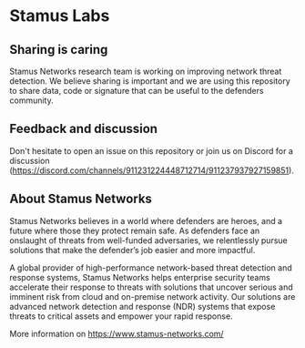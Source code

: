 # Stamus Labs

## Sharing is caring

Stamus Networks research team is working on improving network threat detection.
We believe sharing is important and we are using this repository to share
data, code or signature that can be useful to the defenders community.

## Feedback and discussion

Don't hesitate to open an issue on this repository or join
us on Discord for a discussion (https://discord.com/channels/911231224448712714/911237937927159851).

## About Stamus Networks

Stamus Networks believes in a world where defenders are heroes, and a future where those they protect
remain safe. As defenders face an onslaught of threats from well-funded adversaries, we relentlessly
pursue solutions that make the defender’s job easier and more impactful.

A global provider of high-performance network-based threat detection and response systems, Stamus
Networks helps enterprise security teams accelerate their response to threats with solutions that uncover
serious and imminent risk from cloud and on-premise network activity. Our solutions are advanced
network detection and response (NDR) systems that expose threats to critical assets and empower your
rapid response.

More information on https://www.stamus-networks.com/
